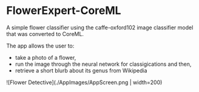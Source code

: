 # FlowerExpert-CoreML
A simple flower classifier using the caffe-oxford102 image classifier model that was converted to CoreML.

The app allows the user to:
- take a photo of a flower, 
- run the image through the neural network for classigications and then, 
- retrieve a short blurb about its genus from Wikipedia


![Flower Detective](./AppImages/AppScreen.png | width=200)
